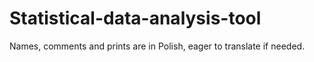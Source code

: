 # Statistical-data-analysis-tool
Names, comments and prints are in Polish, eager to translate if needed. 
